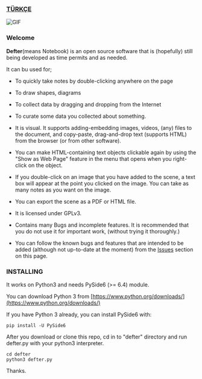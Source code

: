 ### [TÜRKÇE](https://github.com/erdincyz/defter)

![GIF](https://raw.githubusercontent.com/erdincyz/gorseller/master/_defter/defter.gif)


### Welcome
**Defter**(means Notebook) is an open source software that is (hopefully) still being developed as time permits and as needed.

It can bu used for;
* To quickly take notes by double-clicking anywhere on the page
* To draw shapes, diagrams
* To collect data by dragging and dropping from the Internet
* To curate some data you collected about something.
* It is visual. It supports adding-embedding images, videos, (any) files to the document, and copy-paste, drag-and-drop text (supports HTML) from the browser (or from other software).
* You can make HTML-containing text objects clickable again by using the "Show as Web Page" feature in the menu that opens when you right-click on the object.
* If you double-click on an image that you have added to the scene, a text box will appear at the point you clicked on the image. You can take as many notes as you want on the image.

* You can export the scene as a PDF or HTML file.

* It is licensed under GPLv3.

* Contains many Bugs and incomplete features. It is recommended that you do not use it for important work, (without trying it thoroughly.)

* You can follow the known bugs and features that are intended to be added (although not up-to-date at the moment) from the [Issues](https://github.com/erdincyz/defter/issues) section on this page.

### INSTALLING
It works on Python3 and needs PySide6 (>= 6.4) module.

You can download Python 3 from [https://www.python.org/downloads/](https://www.python.org/downloads/)

If you have Python 3 already, you can install PySide6 with:
```
pip install -U PySide6

```
After you download or clone this repo,
cd in to "defter" directory 
and run defter.py with your python3 interpreter.
```
cd defter
python3 defter.py
```

Thanks.
